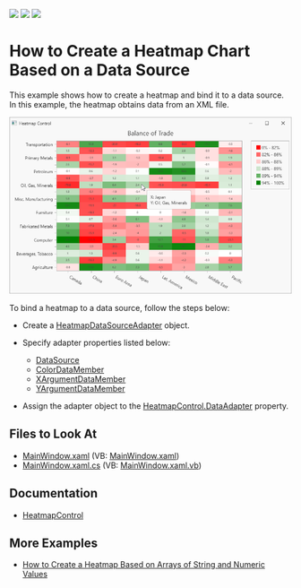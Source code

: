 <!-- default badges list -->
![](https://img.shields.io/endpoint?url=https://codecentral.devexpress.com/api/v1/VersionRange/416712979/21.2.2%2B)
[![](https://img.shields.io/badge/Open_in_DevExpress_Support_Center-FF7200?style=flat-square&logo=DevExpress&logoColor=white)](https://supportcenter.devexpress.com/ticket/details/T1036926)
[![](https://img.shields.io/badge/📖_How_to_use_DevExpress_Examples-e9f6fc?style=flat-square)](https://docs.devexpress.com/GeneralInformation/403183)
<!-- default badges end -->

# How to Create a Heatmap Chart Based on a Data Source

This example shows how to create a heatmap and bind it to a data source. In this example, the heatmap obtains data from an XML file.

![Resulting heatmap](Images/heatmap.png)

To bind a heatmap to a data source, follow the steps below:

- Create a [HeatmapDataSourceAdapter](https://docs.devexpress.com/WPF/DevExpress.Xpf.Charts.Heatmap.HeatmapDataSourceAdapter?v=21.2&p=netframework) object. 

- Specify adapter properties listed below:

    - [DataSource](https://docs.devexpress.com/WPF/DevExpress.Xpf.Charts.Heatmap.HeatmapDataSourceAdapter.DataSource?v=21.2)
    - [ColorDataMember](https://docs.devexpress.com/WPF/DevExpress.Xpf.Charts.Heatmap.HeatmapDataSourceAdapter.ColorDataMember?v=21.2)
    - [XArgumentDataMember](https://docs.devexpress.com/WPF/DevExpress.Xpf.Charts.Heatmap.HeatmapDataSourceAdapter.XArgumentDataMember?v=21.2)
    - [YArgumentDataMember](https://docs.devexpress.com/WPF/DevExpress.Xpf.Charts.Heatmap.HeatmapDataSourceAdapter.YArgumentDataMember?v=21.2)

- Assign the adapter object to the [HeatmapControl.DataAdapter](https://docs.devexpress.com/WPF/DevExpress.Xpf.Charts.Heatmap.HeatmapControl.DataAdapter?v=21.2) property.

<!-- default file list -->
## Files to Look At

- [MainWindow.xaml](./CS/MainWindow.xaml) (VB: [MainWindow.xaml](./VB/MainWindow.xaml))
- [MainWindow.xaml.cs](./CS/MainWindow.xaml.cs) (VB: [MainWindow.xaml.vb](./VB/MainWindow.xaml.vb))

<!-- default file list end -->

## Documentation

- [HeatmapControl](https://docs.devexpress.com/WPF/DevExpress.Xpf.Charts.Heatmap.HeatmapControl?v=21.2)

## More Examples

- [How to Create a Heatmap Based on Arrays of String and Numeric Values](https://github.com/DevExpress-Examples/wpf-heatmap-matrix-data)
